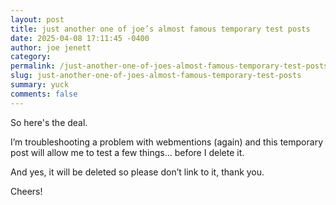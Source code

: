 ```yaml
---
layout: post
title: just another one of joe’s almost famous temporary test posts
date: 2025-04-08 17:11:45 -0400
author: joe jenett
category: 
permalink: /just-another-one-of-joes-almost-famous-temporary-test-posts/
slug: just-another-one-of-joes-almost-famous-temporary-test-posts
summary: yuck
comments: false
---
```

So here's the deal.

I’m troubleshooting a problem with webmentions (again) and this temporary post will allow me to test a few things... before I delete it.

And yes, it will be deleted so please don’t link to it, thank you.

Cheers!





<a style="display:none;" href="https://brid.gy/publish/mastodon"><small>(cross-posted to mastodon)</small></a>